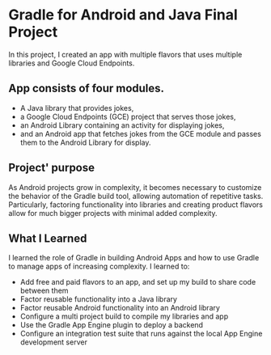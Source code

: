 # Gradle for Android and Java Final Project

In this project, I created an app with multiple flavors that uses
multiple libraries and Google Cloud Endpoints. 

## App consists of four modules.
- A Java library that provides jokes, 
- a Google Cloud Endpoints (GCE) project that serves those jokes, 
- an Android Library containing an activity for displaying jokes, 
- and an Android app that fetches jokes from the GCE module and passes them to the Android Library for display.

## Project' purpose

As Android projects grow in complexity, it becomes necessary to customize the
behavior of the Gradle build tool, allowing automation of repetitive tasks.
Particularly, factoring functionality into libraries and creating product
flavors allow for much bigger projects with minimal added complexity.

## What I Learned

I learned the role of Gradle in building Android Apps and how to use
Gradle to manage apps of increasing complexity. I learned to:

* Add free and paid flavors to an app, and set up my build to share code between them
* Factor reusable functionality into a Java library
* Factor reusable Android functionality into an Android library
* Configure a multi project build to compile my libraries and app
* Use the Gradle App Engine plugin to deploy a backend
* Configure an integration test suite that runs against the local App Engine development server


